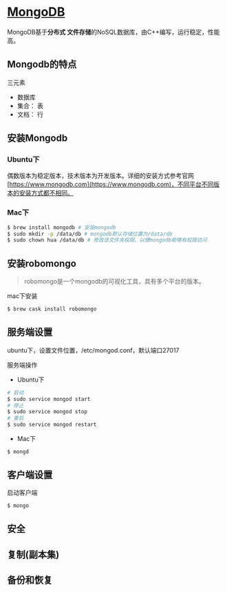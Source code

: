 # [MongoDB](https://www.mongodb.com/)

MongoDB基于**分布式 文件存储**的NoSQL数据库，由C++编写，运行稳定，性能高。

## Mongodb的特点

三元素

* 数据库
* 集合： 表
* 文档： 行

## 安装Mongodb

### Ubuntu下

偶数版本为稳定版本，技术版本为开发版本。详细的安装方式参考官网[https://www.mongodb.com](https://www.mongodb.com)，不同平台不同版本的安装方式都不相同。

### Mac下

```bash
$ brew install mongodb # 安装mongodb
$ sudo mkdir -p /data/db # mongodb默认存储位置为/data/db
$ sudo chown hua /data/db # 修改该文件夹权限，以便mongodb能够有权限访问
```

## 安装robomongo

> robomongo是一个mongodb的可视化工具，具有多个平台的版本。

mac下安装

```bash
$ brew cask install robomongo
```

## 服务端设置

ubuntu下，设置文件位置，/etc/mongod.conf，默认端口27017

服务端操作

* Ubuntu下

```bash
# 启动
$ sudo service mongod start
# 停止
$ sudo service mongod stop
# 重启
$ sudo service mongod restart
```

* Mac下

```
$ mongd
```

## 客户端设置

启动客户端

```bash
$ mongo
```

## 安全

## 复制(副本集)

## 备份和恢复
